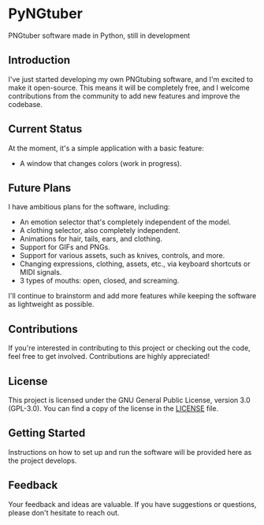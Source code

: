 # PyNGtuber
PNGtuber software made in Python, still in development

## Introduction

I've just started developing my own PNGtubing software, and I'm excited to make it open-source. This means it will be completely free, and I welcome contributions from the community to add new features and improve the codebase.

## Current Status

At the moment, it's a simple application with a basic feature:
- A window that changes colors (work in progress).

## Future Plans

I have ambitious plans for the software, including:

- An emotion selector that's completely independent of the model.
- A clothing selector, also completely independent.
- Animations for hair, tails, ears, and clothing.
- Support for GIFs and PNGs.
- Support for various assets, such as knives, controls, and more.
- Changing expressions, clothing, assets, etc., via keyboard shortcuts or MIDI signals.
- 3 types of mouths: open, closed, and screaming.

I'll continue to brainstorm and add more features while keeping the software as lightweight as possible.

## Contributions

If you're interested in contributing to this project or checking out the code, feel free to get involved. Contributions are highly appreciated!

## License

This project is licensed under the GNU General Public License, version 3.0 (GPL-3.0). You can find a copy of the license in the [LICENSE](LICENSE) file.

## Getting Started

Instructions on how to set up and run the software will be provided here as the project develops.

## Feedback

Your feedback and ideas are valuable. If you have suggestions or questions, please don't hesitate to reach out.
